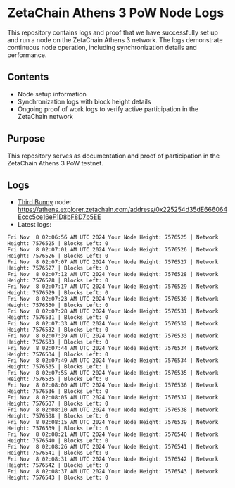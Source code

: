 # ZetaChain Athens 3 PoW Node Logs
This repository contains logs and proof that we have successfully set up and run a node on the ZetaChain Athens 3 network. The logs demonstrate continuous node operation, including synchronization details and performance.

## Contents
- Node setup information
- Synchronization logs with block height details
- Ongoing proof of work logs to verify active participation in the ZetaChain network

## Purpose
This repository serves as documentation and proof of participation in the ZetaChain Athens 3 PoW testnet.

## Logs

- [Third Bunny](https://thirdbunny.xyz/) node: https://athens.explorer.zetachain.com/address/0x225254d35dE666064Eccc5ce16eF1D8bF8D7b5EE
- Latest logs:
```
Fri Nov  8 02:06:56 AM UTC 2024 Your Node Height: 7576525 | Network Height: 7576525 | Blocks Left: 0
Fri Nov  8 02:07:01 AM UTC 2024 Your Node Height: 7576526 | Network Height: 7576526 | Blocks Left: 0
Fri Nov  8 02:07:07 AM UTC 2024 Your Node Height: 7576527 | Network Height: 7576527 | Blocks Left: 0
Fri Nov  8 02:07:12 AM UTC 2024 Your Node Height: 7576528 | Network Height: 7576528 | Blocks Left: 0
Fri Nov  8 02:07:17 AM UTC 2024 Your Node Height: 7576529 | Network Height: 7576529 | Blocks Left: 0
Fri Nov  8 02:07:23 AM UTC 2024 Your Node Height: 7576530 | Network Height: 7576530 | Blocks Left: 0
Fri Nov  8 02:07:28 AM UTC 2024 Your Node Height: 7576531 | Network Height: 7576531 | Blocks Left: 0
Fri Nov  8 02:07:33 AM UTC 2024 Your Node Height: 7576532 | Network Height: 7576532 | Blocks Left: 0
Fri Nov  8 02:07:39 AM UTC 2024 Your Node Height: 7576533 | Network Height: 7576533 | Blocks Left: 0
Fri Nov  8 02:07:44 AM UTC 2024 Your Node Height: 7576534 | Network Height: 7576534 | Blocks Left: 0
Fri Nov  8 02:07:49 AM UTC 2024 Your Node Height: 7576534 | Network Height: 7576535 | Blocks Left: 1
Fri Nov  8 02:07:55 AM UTC 2024 Your Node Height: 7576535 | Network Height: 7576535 | Blocks Left: 0
Fri Nov  8 02:08:00 AM UTC 2024 Your Node Height: 7576536 | Network Height: 7576536 | Blocks Left: 0
Fri Nov  8 02:08:05 AM UTC 2024 Your Node Height: 7576537 | Network Height: 7576537 | Blocks Left: 0
Fri Nov  8 02:08:10 AM UTC 2024 Your Node Height: 7576538 | Network Height: 7576538 | Blocks Left: 0
Fri Nov  8 02:08:15 AM UTC 2024 Your Node Height: 7576539 | Network Height: 7576539 | Blocks Left: 0
Fri Nov  8 02:08:21 AM UTC 2024 Your Node Height: 7576540 | Network Height: 7576540 | Blocks Left: 0
Fri Nov  8 02:08:26 AM UTC 2024 Your Node Height: 7576541 | Network Height: 7576541 | Blocks Left: 0
Fri Nov  8 02:08:31 AM UTC 2024 Your Node Height: 7576542 | Network Height: 7576542 | Blocks Left: 0
Fri Nov  8 02:08:37 AM UTC 2024 Your Node Height: 7576543 | Network Height: 7576543 | Blocks Left: 0
```
